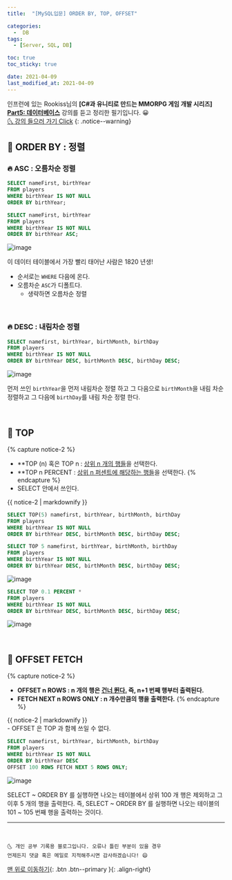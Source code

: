 ```yaml
---
title:  "[MySQL입문] ORDER BY, TOP, OFFSET" 

categories:
  -  DB
tags:
  - [Server, SQL, DB]

toc: true
toc_sticky: true

date: 2021-04-09
last_modified_at: 2021-04-09
---
```


인프런에 있는 Rookiss님의 **[C#과 유니티로 만드는 MMORPG 게임 개발 시리즈] <u>Part5: 데이터베이스</u>** 강의를 듣고 정리한 필기입니다. 😀  
[🌜 강의 들으러 가기 Click](https://www.inflearn.com/course/유니티-MMORPG-개발-part5)
{: .notice--warning}

## 🚀 ORDER BY : 정렬

### 🔥 ASC : 오름차순 정렬

```sql
SELECT nameFirst, birthYear
FROM players
WHERE birthYear IS NOT NULL
ORDER BY birthYear;
```

```sql
SELECT nameFirst, birthYear
FROM players
WHERE birthYear IS NOT NULL
ORDER BY birthYear ASC;
```

![image](https://user-images.githubusercontent.com/42318591/114293376-92b2d280-9ad0-11eb-8f8e-5d680311da15.png)

이 데이터 테이블에서 가장 빨리 태어난 사람은 1820 년생!

- 순서로는 `WHERE` 다음에 온다.
- 오름차순 `ASC`가 디폴트다.
  - 생략하면 오름차순 정렬

<br>

### 🔥 DESC : 내림차순 정렬 

```sql
SELECT namefirst, birthYear, birthMonth, birthDay
FROM players
WHERE birthYear IS NOT NULL
ORDER BY birthYear DESC, birthMonth DESC, birthDay DESC;  
```

![image](https://user-images.githubusercontent.com/42318591/114293419-d4437d80-9ad0-11eb-90f1-25226c7f0bde.png)

먼저 쓰인 `birthYear`을 먼저 내림차순 정렬 하고 그 다음으로 `birthMonth`을 내림 차순 정렬하고 그 다음에 `birthDay`를 내림 차순 정렬 한다.

<br>

## 🚀 TOP

{% capture notice-2 %}
- **TOP (n) 혹은 TOP n : <u>상위 n 개의 행들</u>을 선택한다.
- **TOP n PERCENT : <u>상위 n 퍼센트에 해당하는 행들</u>을 선택한다.
{% endcapture %}
- SELECT 안에서 쓰인다.
<div class="notice">{{ notice-2 | markdownify }}</div>

```sql
SELECT TOP(5) namefirst, birthYear, birthMonth, birthDay
FROM players
WHERE birthYear IS NOT NULL
ORDER BY birthYear DESC, birthMonth DESC, birthDay DESC;  
```
```sql
SELECT TOP 5 namefirst, birthYear, birthMonth, birthDay
FROM players
WHERE birthYear IS NOT NULL
ORDER BY birthYear DESC, birthMonth DESC, birthDay DESC;  
```

![image](https://user-images.githubusercontent.com/42318591/114293532-dce88380-9ad1-11eb-91bf-2ec7e09414ae.png)


```sql
SELECT TOP 0.1 PERCENT *
FROM players
WHERE birthYear IS NOT NULL
ORDER BY birthYear DESC, birthMonth DESC, birthDay DESC;  
```

![image](https://user-images.githubusercontent.com/42318591/114293576-3650b280-9ad2-11eb-9356-0704215a0c18.png)


<br>

## 🚀 OFFSET FETCH

{% capture notice-2 %}
- **OFFSET n ROWS : n 개의 행은 <u>건너 뛴다.</u> 즉, n+1 번째 행부터 출력된다.**
- **FETCH NEXT n ROWS ONLY : n 개수만큼의 행을 출력한다.**
{% endcapture %}
<div class="notice">{{ notice-2 | markdownify }}</div>
- OFFSET 은 TOP 과 함께 쓰일 수 없다.

```sql
SELECT namefirst, birthYear, birthMonth, birthDay
FROM players
WHERE birthYear IS NOT NULL
ORDER BY birthYear DESC
OFFSET 100 ROWS FETCH NEXT 5 ROWS ONLY;
```

![image](https://user-images.githubusercontent.com/42318591/114293619-acedb000-9ad2-11eb-9288-5f726b9baebd.png)

SELECT ~ ORDER BY 를 실행하면 나오는 테이블에서 상위 100 개 행은 제외하고 그 이후 5 개의 행을 출력한다. 즉, SELECT ~ ORDER BY 를 실행하면 나오는 테이블의 101 ~ 105 번째 행을 출력하는 것이다.

***
<br>

    🌜 개인 공부 기록용 블로그입니다. 오류나 틀린 부분이 있을 경우 
    언제든지 댓글 혹은 메일로 지적해주시면 감사하겠습니다! 😄

[맨 위로 이동하기](#){: .btn .btn--primary }{: .align-right}